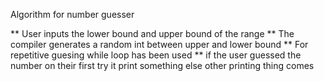Algorithm for number guesser 

** User inputs the lower bound and upper bound of the range 
** The compiler generates a random int between upper and lower bound 
** For repetitive guesing while loop has been used 
** if the user guessed the number on their first try it print something else other printing thing comes 